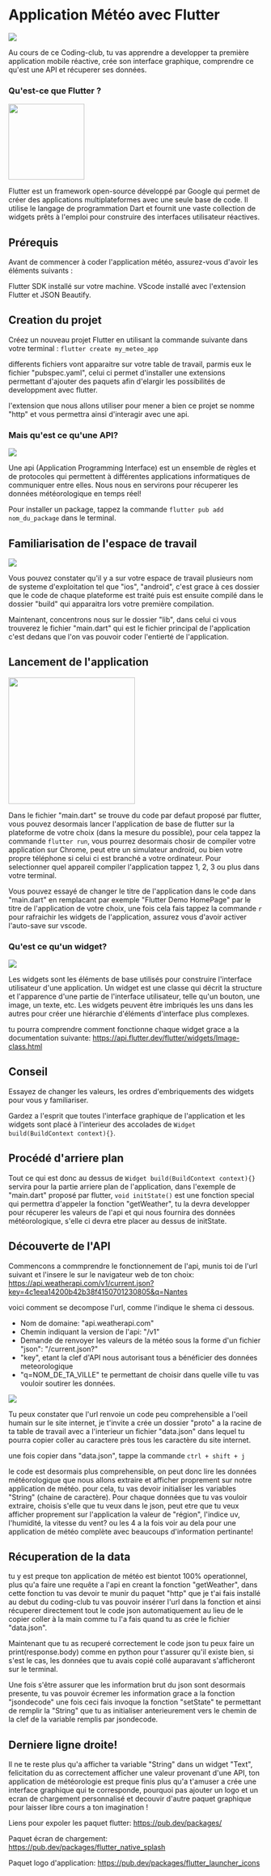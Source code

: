 # Application Météo avec Flutter

<img src="https://fs.npstatic.com/userfiles/7687254/image/Weather-app-w810h462.jpg"></img>

Au cours de ce Coding-club, tu vas apprendre a developper ta première application mobile réactive, crée son interface graphique, comprendre ce qu'est une API et récuperer ses données.

### Qu'est-ce que Flutter ?

<img src="https://humancoders-formations.s3.amazonaws.com/uploads/course/logo/1148/formation-flutter.png" height="150"></img>

Flutter est un framework open-source développé par Google qui permet de créer des applications multiplateformes avec une seule base de code. Il utilise le langage de programmation Dart et fournit une vaste collection de widgets prêts à l'emploi pour construire des interfaces utilisateur réactives.

## Prérequis

Avant de commencer à coder l'application météo, assurez-vous d'avoir les éléments suivants :

Flutter SDK installé sur votre machine.
VScode installé avec l'extension Flutter et JSON Beautify.

## Creation du projet

Créez un nouveau projet Flutter en utilisant la commande suivante dans votre terminal :
`flutter create my_meteo_app`

differents fichiers vont apparaitre sur votre table de travail, parmis eux le fichier
"pubspec.yaml", celui ci permet d'installer une extensions permettant d'ajouter des paquets afin d'elargir les possibilités de developpment avec flutter.

l'extension que nous allons utiliser pour mener a bien ce projet se nomme "http" et vous permettra
ainsi d'interagir avec une api.

### Mais qu'est ce qu'une API?

<img src="https://www.planningpme.fr/img/planningpme-api.jpg"></img>

Une api (Application Programming Interface) est un ensemble de règles et de protocoles qui permettent à différentes applications informatiques de communiquer entre elles.
Nous nous en servirons pour récuperer les données météorologique en temps réel!

Pour installer un package, tappez la commande `flutter pub add nom_du_package` dans le terminal.

## Familiarisation de l'espace de travail

<img src="https://blog.logrocket.com/wp-content/uploads/2022/02/main-dart-flutter-great-opener.png"></img>

Vous pouvez constater qu'il y a sur votre espace de travail plusieurs nom de systeme d'exploitation tel que "ios", "android", c'est grace à ces dossier que le code de chaque plateforme est traité puis est ensuite compilé dans le dossier "build" qui apparaitra lors votre première compilation.

Maintenant, concentrons nous sur le dossier "lib", dans celui ci vous trouverez le fichier "main.dart" qui est le fichier principal de l'application c'est dedans que l'on vas pouvoir coder l'entierté de l'application.

## Lancement de l'application

<img height="250" src="https://www.emanprague.com/wp-content/uploads/2018/04/first_start.png"></img>

Dans le fichier "main.dart" se trouve du code par defaut proposé par flutter, vous pouvez desormais lancer l'application de base de flutter sur la plateforme de votre choix (dans la mesure du possible), pour cela tappez la commande `flutter run`, vous pourrez desormais chosir de compiler votre application sur Chrome, peut etre un simulateur android, ou bien votre propre téléphone si celui ci est branché a votre ordinateur. Pour selectionner quel appareil compiler l'application tappez 1, 2, 3 ou plus dans votre terminal.

Vous pouvez essayé de changer le titre de l'application dans le code dans "main.dart" en remplacant par exemple "Flutter Demo HomePage" par le titre de l'application de votre choix, une fois cela fais tappez la commande `r` pour rafraichir les widgets de l'application, assurez vous d'avoir activer l'auto-save sur vscode.

### Qu'est ce qu'un widget?

<img  src="https://static.javatpoint.com/tutorial/flutter/images/flutter-widgets.png"></img>

Les widgets sont les éléments de base utilisés pour construire l'interface utilisateur d'une application. Un widget est une classe qui décrit la structure et l'apparence d'une partie de l'interface utilisateur, telle qu'un bouton, une image, un texte, etc. Les widgets peuvent être imbriqués les uns dans les autres pour créer une hiérarchie d'éléments d'interface plus complexes.

tu pourra comprendre comment fonctionne chaque widget grace a la documentation suivante: 
https://api.flutter.dev/flutter/widgets/Image-class.html

## Conseil

Essayez de changer les valeurs, les ordres d'embriquements des widgets pour vous y familiariser.

Gardez a l'esprit que toutes l'interface graphique de l'application et les widgets sont placé à l'interieur des accolades de `Widget build(BuildContext context){}`.

## Procédé d'arriere plan

Tout ce qui est donc au dessus de `Widget build(BuildContext context){}` servira pour la partie arriere plan de l'application, dans l'exemple de "main.dart" proposé par flutter, 
`void initState()` est une fonction special qui permettra d'appeler la fonction "getWeather", tu la devra developper pour récuperer les valeurs de l'api et qui nous fournira des données météorologique, s'elle ci devra etre placer au dessus de initState.

## Découverte de l'API

Commencons a commprendre le fonctionnement de l'api, munis toi de l'url suivant et l'insere le sur le navigateur web de ton choix: https://api.weatherapi.com/v1/current.json?key=4c1eea14200b42b38f4150701230805&q=Nantes

voici comment se decompose l'url, comme l'indique le shema ci dessous.
- Nom de domaine: "api.weatherapi.com"
- Chemin indiquant la version de l'api: "/v1"
- Demande de renvoyer les valeurs de la météo sous la forme d'un fichier "json": "/current.json?"
- "key", etant la clef d'API nous autorisant tous a bénéficier des données meteorologique
- "q=NOM_DE_TA_VILLE" te permettant de choisir dans quelle ville tu vas vouloir soutirer les données.

<img  src="https://res.cloudinary.com/practicaldev/image/fetch/s--6H1vWftu--/c_limit%2Cf_auto%2Cfl_progressive%2Cq_auto%2Cw_880/https://blog.jordanholt.dev/wp-content/uploads/2021/08/URL-basic-syntax.png"></img>

Tu peux constater que l'url renvoie un code peu comprehensible a l'oeil humain sur le site internet, je t'invite a crée un dossier "proto" a la racine de ta table de travail avec a l'interieur un fichier "data.json" dans lequel tu pourra copier coller au caractere près tous les caractère du site internet.

une fois copier dans "data.json", tappe la commande `ctrl + shift + j`

le code est desormais plus comprehensible, on peut donc lire les données météorologique que nous allons extraire et afficher proprement sur notre application de météo. pour cela, tu vas devoir initialiser les variables "String" (chaine de caractère).
Pour chaque données que tu vas vouloir extraire, choisis s'elle que tu veux dans le json, peut etre que tu veux afficher proprement sur l'application la valeur de "région", l'indice uv, l'humidité, la vitesse du vent? ou les 4 a la fois voir au dela pour une application de météo complète avec beaucoups d'information pertinante!

## Récuperation de la data

tu y est preque ton application de météo est bientot 100% operationnel, plus qu'a faire une requête a l'api en creant la fonction "getWeather", dans cette fonction tu vas devoir te munir du paquet "http" que je t'ai fais installé au debut du coding-club tu vas pouvoir insérer l'url dans la fonction et ainsi récuperer directement tout le code json automatiquement au lieu de le copier coller à la main comme tu l'a fais quand tu as crée le fichier "data.json".

Maintenant que tu as recuperé correctement le code json tu peux faire un print(response.body) comme en python pour t'assurer qu'il existe bien, si s'est le cas, les données que tu avais copié collé auparavant s'afficheront sur le terminal.

Une fois s'être assurer que les information brut du json sont desormais presente, tu vas pouvoir écremer les information grace a la fonction "jsondecode" une fois ceci fais invoque la fonction "setState" te permettant de remplir la "String" que tu as initialiser anterieurement vers le chemin de la clef de la variable remplis par jsondecode.

## Derniere ligne droite!

Il ne te reste plus qu'a afficher ta variable "String" dans un widget "Text", felicitation du as correctement afficher une valeur provenant d'une API, ton application de météorologie est preque finis plus qu'a t'amuser a crée une interface graphique qui te corresponde, pourquoi pas ajouter un logo et un ecran de chargement personnalisé et decouvir d'autre paquet graphique pour laisser libre cours a ton imagination !

Liens pour expoler les paquet flutter: https://pub.dev/packages/        

Paquet écran de chargement: https://pub.dev/packages/flutter_native_splash          

Paquet logo d'application: https://pub.dev/packages/flutter_launcher_icons     